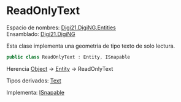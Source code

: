 # ReadOnlyText

Espacio de nombres: [Digi21.DigiNG.Entities](/digi3d-net/programacion/.net/referencia/digi21.diging/digi21.diging.entities/)  
Ensamblado: [Digi21.DigiNG](/digi3d-net/programacion/.net/referencia/digi21.diging.plugin/digi21.diging/)

Esta clase implementa una geometría de tipo texto de solo lectura.

```csharp
public class ReadOnlyText : Entity, ISnapable
```

Herencia [Object](https://docs.microsoft.com/en-us/dotnet/api/system.object?view=net-5.0) → [Entity](/digi3d-net/programacion/.net/referencia/digi21.diging/digi21.diging.entities/clases/entity/) → ReadOnlyText

Tipos derivados: [Text](/digi3d-net/programacion/.net/referencia/digi21.diging/digi21.diging.entities/clases/text/)

Implementa: [ISnapable](/digi3d-net/programacion/.net/referencia/digi21.diging/digi21.diging.entities/interfaces/isnapable/)

